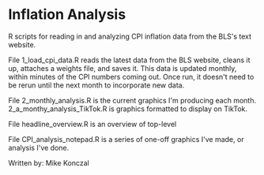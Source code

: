 # Inflation Analysis
 R scripts for reading in and analyzing CPI inflation data from the BLS's text website.
 
File 1_load_cpi_data.R reads the latest data from the BLS website, cleans it up, attaches a weights file, and saves it.
This data is updated monthly, within minutes of the CPI numbers coming out. Once run, it doesn't need to be rerun
until the next month to incorporate new data.

File 2_monthly_analysis.R is the current graphics I'm producing each month. 2_a_monthy_analysis_TikTok.R is graphics formatted to display on TikTok.

File headline_overview.R is an overview of top-level 
 
File CPI_analysis_notepad.R is a series of one-off graphics I've made, or analysis I've done.
 
Written by: Mike Konczal